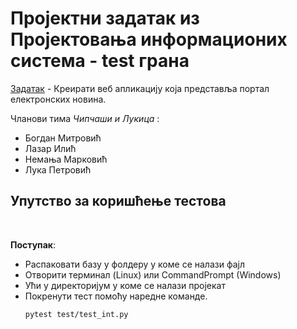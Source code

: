 # Проjектни задатак из Проjектовања информационих система - test грана

[Задатак](./поставка.pdf) - Креирати веб апликациjу коjа представља портал електронских новина.

Чланови тима *Чипчаши и Лукица* :
* Богдан Митровић
* Лазар Илић
* Немања Марковић
* Лука Петровић


## Упутство за коришћење тестова

<br>

**Поступак**:
* Распаковати базу у фолдеру у коме се налази фајл
* Отворити терминал (Linux) или CommandPrompt (Windows)
* Ући у директоријум у коме се налази пројекат
* Покренути тест помоћу наредне команде.
  ```
  pytest test/test_int.py
  ```



